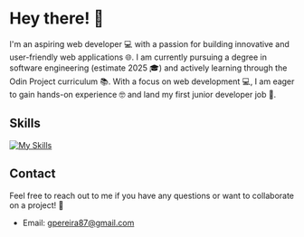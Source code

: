 # Hey there! 👋

I'm an aspiring web developer 💻 with a passion for building innovative and user-friendly web applications 🌐. I am currently pursuing a degree in software engineering (estimate 2025 🎓) and actively learning through the Odin Project curriculum 📚. With a focus on web development 💻, I am eager to gain hands-on experience 🤓 and land my first junior developer job 💼.

## Skills

[![My Skills](https://skillicons.dev/icons?i=html,css,js,py,git,figma)](https://skillicons.dev)


## Contact

Feel free to reach out to me if you have any questions or want to collaborate on a project! 🤝

- Email: gpereira87@gmail.com
